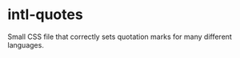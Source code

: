 intl-quotes
===========

Small CSS file that correctly sets quotation marks for many different languages.
